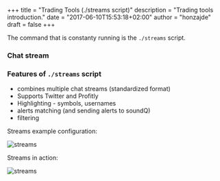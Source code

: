 +++
title = "Trading Tools (./streams script)"
description = "Trading tools introduction."
date = "2017-06-10T15:53:18+02:00"
author = "honzajde"
draft = false
+++

The command that is constanty running is the `./streams` script.

### Chat stream


### Features of `./streams` script

* combines multiple chat streams (standardized format)
* Supports Twitter and Profitly
* Highlighting - symbols, usernames
* alerts matching (and sending alerts to soundQ)
* filtering

Streams example configuration:

![streams](/media/streams_config.PNG)

Streams in action: 

![streams](/media/streams_crop2.PNG)
